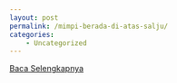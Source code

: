 ```yaml
---
layout: post
permalink: /mimpi-berada-di-atas-salju/
categories:
    - Uncategorized
---
```


[Baca Selengkapnya](/02)